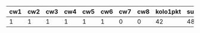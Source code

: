 | cw1 | cw2 | cw3 | cw4 | cw5 | cw6 | cw7 | cw8 | kolo1pkt | suma |
|-----|-----|-----|-----|-----|-----|-----|-----|----------|------|
|   1 |   1 |   1 |   1 |   1 |   1 |   0 |   0 | 42       |   48 |
